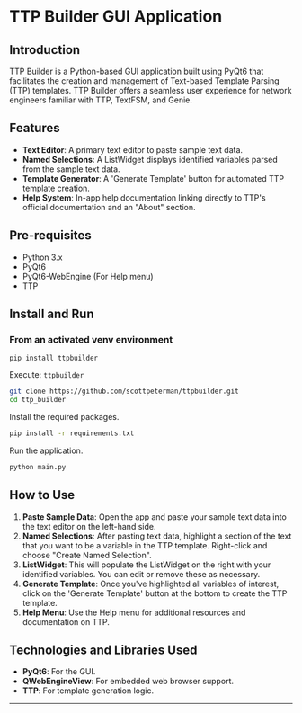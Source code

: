 # TTP Builder GUI Application

## Introduction

TTP Builder is a Python-based GUI application built using PyQt6 that facilitates the creation and management of Text-based Template Parsing (TTP) templates. TTP Builder offers a seamless user experience for network engineers familiar with TTP, TextFSM, and Genie. 

## Features

- **Text Editor**: A primary text editor to paste sample text data.
- **Named Selections**: A ListWidget displays identified variables parsed from the sample text data.
- **Template Generator**: A 'Generate Template' button for automated TTP template creation.
- **Help System**: In-app help documentation linking directly to TTP's official documentation and an "About" section.
  
## Pre-requisites

- Python 3.x
- PyQt6
- PyQt6-WebEngine (For Help menu)
- TTP

## Install and Run
### From an activated venv environment

`pip install ttpbuilder`

Execute: `ttpbuilder`

```bash
git clone https://github.com/scottpeterman/ttpbuilder.git
cd ttp_builder
```

Install the required packages.

```bash
pip install -r requirements.txt
```

Run the application.

```bash
python main.py
```

## How to Use

1. **Paste Sample Data**: Open the app and paste your sample text data into the text editor on the left-hand side.
2. **Named Selections**: After pasting text data, highlight a section of the text that you want to be a variable in the TTP template. Right-click and choose "Create Named Selection".
3. **ListWidget**: This will populate the ListWidget on the right with your identified variables. You can edit or remove these as necessary.
4. **Generate Template**: Once you've highlighted all variables of interest, click on the 'Generate Template' button at the bottom to create the TTP template.
5. **Help Menu**: Use the Help menu for additional resources and documentation on TTP.

## Technologies and Libraries Used

- **PyQt6**: For the GUI.
- **QWebEngineView**: For embedded web browser support.
- **TTP**: For template generation logic.


---
